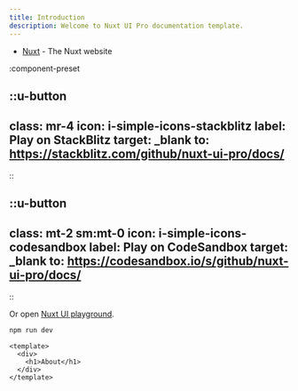 ```yaml
---
title: Introduction
description: Welcome to Nuxt UI Pro documentation template.
---
```


- [Nuxt](https://nuxt.com) - The Nuxt website


:component-preset

::u-button
---
class: mr-4
icon: i-simple-icons-stackblitz
label: Play on StackBlitz
target: _blank
to: https://stackblitz.com/github/nuxt-ui-pro/docs/
---
::

::u-button
---
class: mt-2 sm:mt-0
icon: i-simple-icons-codesandbox
label: Play on CodeSandbox
target: _blank
to: https://codesandbox.io/s/github/nuxt-ui-pro/docs/
---
::

Or open [Nuxt UI playground](https://ui.nuxt.com/playground).


```bash
npm run dev
```

```vue
<template>
  <div>
    <h1>About</h1>
  </div>
</template>
```